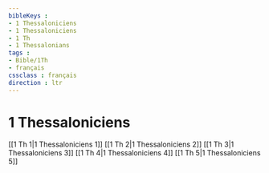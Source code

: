 ```yaml
---
bibleKeys : 
- 1 Thessaloniciens
- 1 Thessaloniciens
- 1 Th
- 1 Thessalonians
tags : 
- Bible/1Th
- français
cssclass : français
direction : ltr
---
```


# 1 Thessaloniciens

[[1 Th 1|1 Thessaloniciens 1]]
[[1 Th 2|1 Thessaloniciens 2]]
[[1 Th 3|1 Thessaloniciens 3]]
[[1 Th 4|1 Thessaloniciens 4]]
[[1 Th 5|1 Thessaloniciens 5]]

